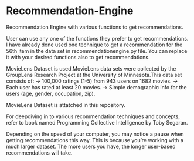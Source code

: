 # Recommendation-Engine
Recommendation Engine with various functions to get recommendations.

User can use any one of the functions they prefer to get recommendations. I have already done used one technique to get a recommendation for the 56th item in the data set in recommendationengine.py file. You can replace it with your desired functions also to get recommendations.



MovieLens Dataset is used.MovieLens data sets were collected by the GroupLens Research Project at the University of Minnesota.This data set consists of: 
-> 100,000 ratings (1-5) from 943 users on 1682 movies. 
-> Each user has rated at least 20 movies. 
-> Simple demographic info for the users (age, gender, occupation, zip).

MovieLens Dataset is attatched in this repository.

For deepdiving in to various recommendation techniques and concepts, refer to book named Programming Collective Intelligence by Toby Segaran.

Depending on the speed of your computer, you may notice a pause when getting recommendations this way. This is because you’re working with a much larger dataset. The more users you have, the longer user-based recommendations will take.
